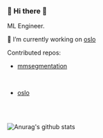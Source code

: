 ### <div align="left">  👋 Hi there 👋

  
  <div>
  ML Engineer.
  
  🔭 I’m currently working on [oslo](http://oslo.eleuther.ai/index.html)
  </div>  

<div>
Contributed repos: <br/>
  
   - [mmsegmentation](https://github.com/open-mmlab/mmsegmentation) 
  <br/>
  
   - [oslo](https://github.com/EleutherAI/oslo) 
  <br/>

  </div>  

<div>
   <br/>
  
  ![Anurag's github stats](https://github-readme-stats.vercel.app/api?username=jinwonkim93&show_icons=true&theme=material-palenight)

  </div>

<!--
**jinwonkim93/jinwonkim93** is a ✨ _special_ ✨ repository because its `README.md` (this file) appears on your GitHub profile.

Here are some ideas to get you started:

- 🔭 I’m currently working on ...
- 🌱 I’m currently learning ...
- 👯 I’m looking to collaborate on ...
- 🤔 I’m looking for help with ...
- 💬 Ask me about ...
- 📫 How to reach me: ...
- 😄 Pronouns: ...
- ⚡ Fun fact: ...
-->
